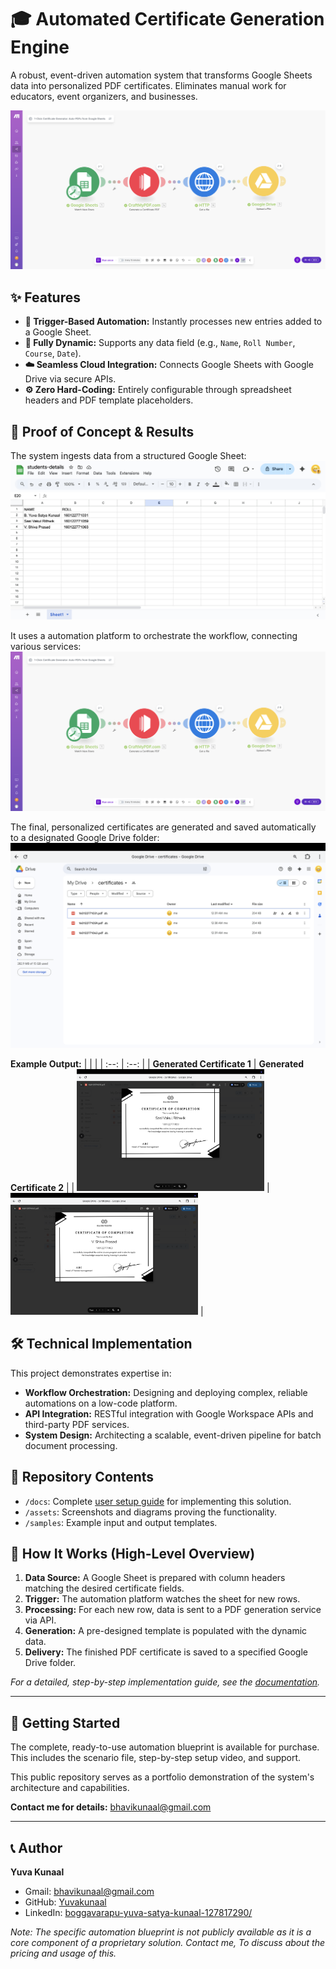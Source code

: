 # 🎓 Automated Certificate Generation Engine

A robust, event-driven automation system that transforms Google Sheets data into personalized PDF certificates. Eliminates manual work for educators, event organizers, and businesses.

![Make.com Automation Flow](/assets/make-workflow-proof.png)

## ✨ Features

- **🚀 Trigger-Based Automation:** Instantly processes new entries added to a Google Sheet.
- **🔄 Fully Dynamic:** Supports any data field (e.g., `Name`, `Roll Number`, `Course`, `Date`).
- **☁️ Seamless Cloud Integration:** Connects Google Sheets with Google Drive via secure APIs.
- **⚙️ Zero Hard-Coding:** Entirely configurable through spreadsheet headers and PDF template placeholders.

## 📸 Proof of Concept & Results

The system ingests data from a structured Google Sheet:
![Input Google Sheet](/assets/sheets-proof.png)

It uses a automation platform to orchestrate the workflow, connecting various services:
![Make.com Automation Flow](/assets/make-workflow-proof.png)

The final, personalized certificates are generated and saved automatically to a designated Google Drive folder:
![Output in Google Drive](/assets/drive-proof.png)

**Example Output:**
| | |
| :--: | :--: |
| **Generated Certificate 1** | **Generated Certificate 2** |
| <img src="/assets/person-2-proof.png" width="300"> | <img src="/assets/person-3-proof.png" width="300"> |

## 🛠️ Technical Implementation

This project demonstrates expertise in:

- **Workflow Orchestration:** Designing and deploying complex, reliable automations on a low-code platform.
- **API Integration:** RESTful integration with Google Workspace APIs and third-party PDF services.
- **System Design:** Architecting a scalable, event-driven pipeline for batch document processing.

## 📁 Repository Contents

- `/docs`: Complete [user setup guide](/docs/User_guide_setup.pdf) for implementing this solution.
- `/assets`: Screenshots and diagrams proving the functionality.
- `/samples`: Example input and output templates.

## 🔧 How It Works (High-Level Overview)

1.  **Data Source:** A Google Sheet is prepared with column headers matching the desired certificate fields.
2.  **Trigger:** The automation platform watches the sheet for new rows.
3.  **Processing:** For each new row, data is sent to a PDF generation service via API.
4.  **Generation:** A pre-designed template is populated with the dynamic data.
5.  **Delivery:** The finished PDF certificate is saved to a specified Google Drive folder.

_For a detailed, step-by-step implementation guide, see the [documentation](/docs/User_guide_setup.pdf)._

---

## 🚀 Getting Started

The complete, ready-to-use automation blueprint is available for purchase. This includes the scenario file, step-by-step setup video, and support.

This public repository serves as a portfolio demonstration of the system's architecture and capabilities.

**Contact me for details:** [bhavikunaal@gmail.com](bhavikunaal@gmail.com)

---

## 📞 Author

**Yuva Kunaal**

- Gmail: [bhavikunaal@gmail.com](bhavikunaal@gmail.com)
- GitHub: [Yuvakunaal](https://github.com/Yuvakunaal)
- LinkedIn: [boggavarapu-yuva-satya-kunaal-127817290/](https://www.linkedin.com/in/boggavarapu-yuva-satya-kunaal-127817290/)

_Note: The specific automation blueprint is not publicly available as it is a core component of a proprietary solution.
Contact me, To discuss about the pricing and usage of this._
